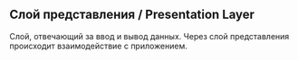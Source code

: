 ## Слой представления / Presentation Layer

Слой, отвечающий за ввод и вывод данных. Через слой представления происходит взаимодействие с приложением.